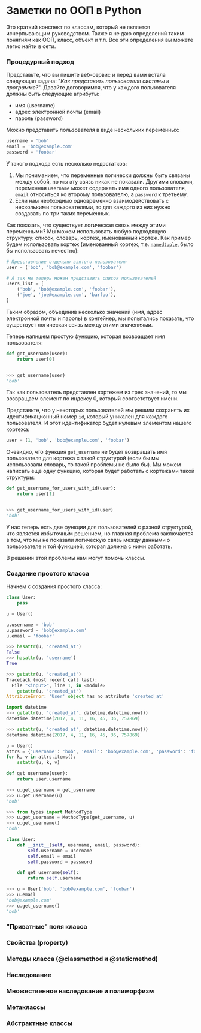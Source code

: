 # Заметки по ООП в Python

Это краткий конспект по классам, который не является исчерпывающим руководством. Также я не даю определений таким понятиям как ООП, класс, объект и т.п. Все эти определения вы можете легко найти в сети.

### Процедурный подход

Представьте, что вы пишите веб-сервис и перед вами встала следующая задача: "_Как представить пользователя системы в программе?_". Давайте договоримся, что у каждого пользователя должны быть следующие атрибуты:

* имя \(username\)
* адрес электронной почты \(email\)
* пароль \(password\)

Можно представить пользователя в виде нескольких переменных:

```py
username = 'bob'
email = 'bob@example.com'
password = 'foobar'
```

У такого подхода есть несколько недостатков:

1. Мы пониманием, что переменные логически должны быть связаны между собой, но мы эту связь никак не показали. Другими словами, переменная `username`  может содержать имя одного пользователя, `email` относиться ко второму пользователю, а `password` к третьему.
2. Если нам необходимо одновременно взаимодействовать с несколькими пользователями, то для каждого из них нужно создавать по три таких переменных.

Как показать, что существует логическая связь между этими переменными? Мы можем использовать любую подходящую структуру: список, словарь, кортеж, именованный кортеж. Как пример будем использовать кортеж \(именованный кортеж, т.е. [`namedtuple`](https://www.blog.pythonlibrary.org/2016/03/15/python-201-namedtuple/), было бы использовать нечестно\):

```py
# Представление отдельно взятого пользователя
user = ('bob', 'bob@example.com', 'foobar') 

# А так мы теперь можем представить список пользователей
users_list = [
    ('bob', 'bob@example.com', 'foobar'),
    ('joe', 'joe@example.com', 'barfoo'),
]
```

Таким образом, объединив несколько значений \(имя, адрес электронной почты и пароль\) в контейнер, мы попытались показать, что существует логическая связь между этими значениями.

Теперь напишем простую функцию, которая возвращает имя пользователя:

```py
def get_username(user):
    return user[0]


>>> get_username(user)
'bob'
```

Так как пользователь представлен кортежем из трех значений, то мы возвращаем элемент по индексу 0, который соответствует имени.

Представьте, что у некоторых пользователей мы решили сохранять их идентификационный номер `id`, который уникален для каждого пользователя. И этот идентификатор будет нулевым элементом нашего кортежа:

```py
user = (1, 'bob', 'bob@example.com', 'foobar')
```

Очевидно, что функция `get_username` не будет возвращать имя пользователя для кортежа с такой структурой \(если бы мы использовали словарь, то такой проблемы не было бы\). Мы можем написать еще одну функцию, которая будет работать с кортежами такой структуры:

```py
def get_username_for_users_with_id(user):
    return user[1]


>>> get_username_for_users_with_id(user)
'bob'
```

У нас теперь есть две функции для пользователей с разной структурой, что является избыточным решением, но главная проблема заключается в том, что мы не показали логическую связь между данными о пользователе и той функцией, которая должна с ними работать.

В решении этой проблемы нам могут помочь классы.

### Создание простого класса

Начнем с создания простого класса:

```py
class User:
    pass
```

```py
u = User()
```

```py
u.username = 'bob'
u.password = 'bob@example.com'
u.email = 'foobar'
```

```py
>>> hasattr(u, 'created_at')
False
>>> hasattr(u, 'username')
True

>>> getattr(u, 'created_at')
Traceback (most recent call last):
  File "<input>", line 1, in <module>
    getattr(u, 'created_at')
AttributeError: 'User' object has no attribute 'created_at'

import datetime
>>> getattr(u, 'created_at', datetime.datetime.now())
datetime.datetime(2017, 4, 11, 16, 45, 36, 757869)

>>> setattr(u, 'created_at', datetime.datetime.now())
datetime.datetime(2017, 4, 11, 16, 45, 36, 757869)
```

```py
u = User()
attrs = {'username': 'bob', 'email': 'bob@example.com', 'password': 'foobar'}
for k, v in attrs.items():
    setattr(u, k, v)
```

```py
def get_username(user):
    return user.username

>>> u.get_username = get_username
>>> u.get_username(u)
'bob'
```

```py
>>> from types import MethodType
>>> u.get_username = MethodType(get_username, u)
>>> u.get_username()
'bob'
```

```py
class User:
    def __init__(self, username, email, password):
        self.username = username
        self.email = email
        self.password = password

    def get_username(self):
        return self.username
```

```py
>>> u = User('bob', 'bob@example.com', 'foobar')
>>> u.email
'bob@example.com'
>>> u.get_username()
'bob'
```

### "Приватные" поля класса

### Свойства \(property\)

### Методы класса \(@classmethod и @staticmethod\)

### Наследование

### Множественное наследование и полиморфизм

### Метаклассы

### Абстрактные классы




